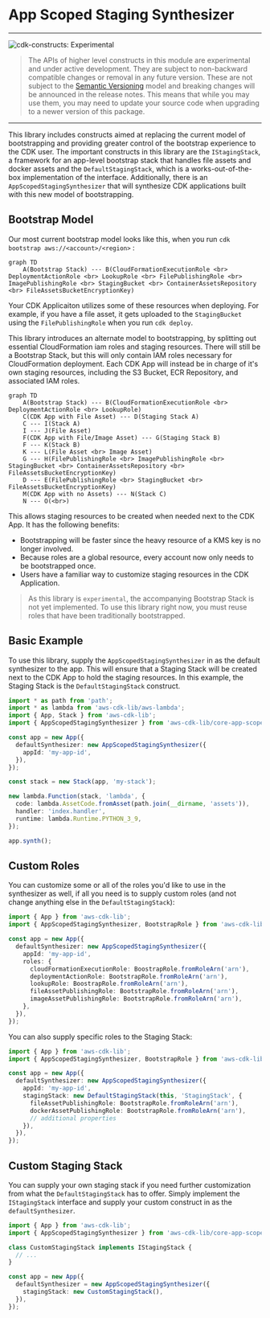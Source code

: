 # App Scoped Staging Synthesizer
<!--BEGIN STABILITY BANNER-->

---

![cdk-constructs: Experimental](https://img.shields.io/badge/cdk--constructs-experimental-important.svg?style=for-the-badge)

> The APIs of higher level constructs in this module are experimental and under active development.
> They are subject to non-backward compatible changes or removal in any future version. These are
> not subject to the [Semantic Versioning](https://semver.org/) model and breaking changes will be
> announced in the release notes. This means that while you may use them, you may need to update
> your source code when upgrading to a newer version of this package.

---

<!--END STABILITY BANNER-->

This library includes constructs aimed at replacing the current model of bootstrapping and providing
greater control of the bootstrap experience to the CDK user. The important constructs in this library
are the `IStagingStack`, a framework for an app-level bootstrap stack that handles file assets and
docker assets and the `DefaultStagingStack`, which is a works-out-of-the-box implementation of the
interface. Additionally, there is an `AppScopedStagingSynthesizer` that will synthesize CDK applications
built with this new model of bootstrapping.

## Bootstrap Model

Our most current bootstrap model looks like this, when you run `cdk bootstrap aws://<account>/<region>` :

```mermaid
graph TD
    A(Bootstrap Stack) --- B(CloudFormationExecutionRole <br> DeploymentActionRole <br> LookupRole <br> FilePublishingRole <br> ImagePublishingRole <br> StagingBucket <br> ContainerAssetsRepository <br> FileAssetsBucketEncryptionKey)
```

Your CDK Applicaiton utilizes some of these resources when deploying. For example, if you have a file asset,
it gets uploaded to the `StagingBucket` using the `FilePublishingRole` when you run `cdk deploy`.

This library introduces an alternate model to bootstrapping, by splitting out essential CloudFormation iam roles
and staging resources. There will still be a Bootstrap Stack, but this will only contain IAM roles necessary for
CloudFormation deployment. Each CDK App will instead be in charge of it's own staging resources, including the
S3 Bucket, ECR Repository, and associated IAM roles.

```mermaid
graph TD
    A(Bootstrap Stack) --- B(CloudFormationExecutionRole <br> DeploymentActionRole <br> LookupRole)
    C(CDK App with File Asset) --- D(Staging Stack A) 
    C --- I(Stack A)
    I --- J(File Asset)
    F(CDK App with File/Image Asset) --- G(Staging Stack B)
    F --- K(Stack B)
    K --- L(File Asset <br> Image Asset)
    G --- H(FilePublishingRole <br> ImagePublishingRole <br> StagingBucket <br> ContainerAssetsRepository <br> FileAssetsBucketEncryptionKey)
    D --- E(FilePublishingRole <br> StagingBucket <br> FileAssetsBucketEncryptionKey)
    M(CDK App with no Assets) --- N(Stack C)
    N --- O(<br>)
```

This allows staging resources to be created when needed next to the CDK App. It has the following
benefits:

- Bootstrapping will be faster since the heavy resource of a KMS key is no longer involved.
- Because roles are a global resource, every account now only needs to be bootstrapped once.
- Users have a familiar way to customize staging resources in the CDK Application.

> As this library is `experimental`, the accompanying Bootstrap Stack is not yet implemented. To use this
> library right now, you must reuse roles that have been traditionally bootstrapped.

## Basic Example

To use this library, supply the `AppScopedStagingSynthesizer` in as the default synthesizer to the app.
This will ensure that a Staging Stack will be created next to the CDK App to hold the staging resources.
In this example, the Staging Stack is the `DefaultStagingStack` construct.

```ts
import * as path from 'path';
import * as lambda from 'aws-cdk-lib/aws-lambda';
import { App, Stack } from 'aws-cdk-lib';
import { AppScopedStagingSynthesizer } from 'aws-cdk-lib/core-app-scoped-staging-synthesizer';

const app = new App({
  defaultSynthesizer: new AppScopedStagingSynthesizer({
    appId: 'my-app-id',
  }),
});

const stack = new Stack(app, 'my-stack');

new lambda.Function(stack, 'lambda', {
  code: lambda.AssetCode.fromAsset(path.join(__dirname, 'assets')),
  handler: 'index.handler',
  runtime: lambda.Runtime.PYTHON_3_9,
});

app.synth();
```

## Custom Roles

You can customize some or all of the roles you'd like to use in the synthesizer as well,
if all you need is to supply custom roles (and not change anything else in the `DefaultStagingStack`):

```ts
import { App } from 'aws-cdk-lib';
import { AppScopedStagingSynthesizer, BootstrapRole } from 'aws-cdk-lib/core-app-scoped-staging-synthesizer';

const app = new App({
  defaultSynthesizer: new AppScopedStagingSynthesizer({
    appId: 'my-app-id',
    roles: {
      cloudFormationExecutionRole: BoostrapRole.fromRoleArn('arn'),
      deploymentActionRole: BootstrapRole.fromRoleArn('arn'),
      lookupRole: BoostrapRole.fromRoleArn('arn'),
      fileAssetPublishingRole: BootstrapRole.fromRoleArn('arn'),
      imageAssetPublishingRole: BootstrapRole.fromRoleArn('arn'),
    },
  }),
});
```

You can also supply specific roles to the Staging Stack:

```ts
import { App } from 'aws-cdk-lib';
import { AppScopedStagingSynthesizer, BootstrapRole } from 'aws-cdk-lib/core-app-scoped-staging-synthesizer';

const app = new App({
  defaultSynthesizer: new AppScopedStagingSynthesizer({
    appId: 'my-app-id',
    stagingStack: new DefaultStagingStack(this, 'StagingStack', {
      fileAssetPublishingRole: BootstrapRole.fromRoleArn('arn'),
      dockerAssetPublishingRole: BootstrapRole.fromRoleArn('arn'),
      // additional properties
    }),
  }),
});
```

## Custom Staging Stack

You can supply your own staging stack if you need further customization from what the
`DefaultStagingStack` has to offer. Simply implement the `IStagingStack` interface and
supply your custom construct in as the `defaultSynthesizer`.

```ts
import { App } from 'aws-cdk-lib';
import { AppScopedStagingSynthesizer } from 'aws-cdk-lib/core-app-scoped-staging-synthesizer';

class CustomStagingStack implements IStagingStack {
  // ...
}

const app = new App({
  defaultSynthesizer = new AppScopedStagingSynthesizer({
    stagingStack: new CustomStagingStack(),
  }),
});
```
